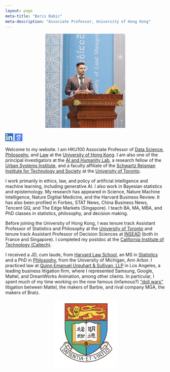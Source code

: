 ```yaml
---
layout: page
meta-title: "Boris Babic"
meta-description: "Associate Professor, University of Hong Kong"
---
```

<div style="text-align: center;">
  <p><img src="/img/profilephoto7.jpg" width="50%" height="auto"></p>
</div>

<p><a href="https://www.w3schools.com">
<img src="/img/linkedin.png" alt="https://www.linkedin.com/in/-boris-babic/" width="5%" height="auto">
<img src="/img/googlescholar.png" alt="https://scholar.google.com/citations?user=4qmPIBgAAAAJ&hl=en&oi=ao" width="4.85%" height="auto">
</a></p>

Welcome to my website. I am HKU100 Associate Professor of [Data Science](https://datascience.hku.hk/), [Philosophy](https://philosophy.hku.hk/dept/), and [Law](https://www.law.hku.hk/) at the [University of Hong Kong](https://www.hku.hk/). I am also one of the principal investigators at the [AI and Humanity Lab](https://ai-humanity.net/), a research fellow of the [Urban Systems Institute](https://www.usi.hku.hk/), and a faculty affiliate of the [Schwartz Reisman Institute for Technology and Society](https://srinstitute.utoronto.ca/) at the [University of Toronto](https://www.utoronto.ca).

I work primarily in ethics, law, and policy of artificial intelligence and machine learning, including generative AI. I also work in Bayesian statistics and epistemology. My research has appeared in Science, Nature Machine Intelligence, Nature Digitial Medicine, and the Harvard Business Review. It has also been profiled in Forbes, STAT News, China Business News, Tencent QQ, and The Edge Markets (Singapore). I teach BA, MA, MBA, and PhD classes in statistics, philosophy, and decision making.

Before joining the University of Hong Kong, I was tenure track Assistant Professor of Statistics and Philosophy at the [University of Toronto](https://www.utoronto.ca) and tenure track Assistant Professor of Decision Sciences at [INSEAD](https://www.insead.edu/) (both in France and Singapore). I completed my postdoc at the [California Institute of Technology (Caltech)](http://hss.divisions.caltech.edu/people/boris-babic).

I received a JD, cum laude, from [Harvard Law School](https://hls.harvard.edu/), an MS in [Statistics](https://lsa.umich.edu/stats) and a PhD in [Philosophy](https://lsa.umich.edu/philosophy), from the University of Michigan, Ann Arbor. I practiced law at [Quinn Emanuel Urquhart & Sullivan, LLP](https://www.quinnemanuel.com/) in Los Angeles, a leading business litigation firm, where I represented Samsung, Google, Mattel, and DreamWorks Animation, among other clients. In particular, I spent much of my time working on the now famous (infamous?) ["doll wars"](https://www.newyorker.com/magazine/2018/01/22/when-barbie-went-to-war-with-bratz) litigation between Mattel, the makers of Barbie, and rival company MGA, the makers of Bratz.
             
<div style="text-align: center;">
  <p><img src="/img/hkulogo.png" width="40%" height="auto"></p>
</div>


&nbsp;
&nbsp;
&nbsp;
&nbsp;
&nbsp;
&nbsp;



